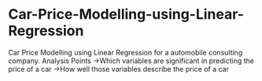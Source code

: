# Car-Price-Modelling-using-Linear-Regression
Car Price Modelling using Linear Regression for a automobile consulting company.
Analysis Points
->Which variables are significant in predicting the price of a car
->How well those variables describe the price of a car
